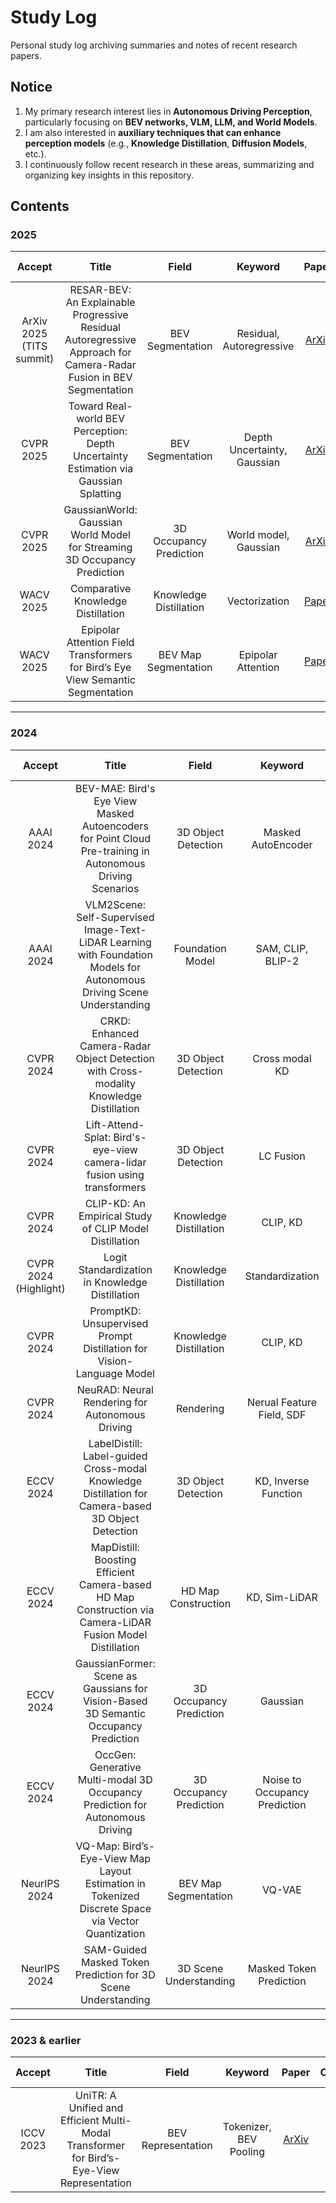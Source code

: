 # Study Log
Personal study log archiving summaries and notes of recent research papers.

## Notice
1. My primary research interest lies in **Autonomous Driving Perception**, particularly focusing on **BEV networks, VLM, LLM, and World Models**.  
2. I am also interested in **auxiliary techniques that can enhance perception models** (e.g., **Knowledge Distillation**, **Diffusion Models**, etc.).    
3. I continuously follow recent research in these areas, summarizing and organizing key insights in this repository.  

## Contents

### 2025
| Accept | Title | Field | Keyword | Paper | Code | My Study |
| :---: | :---: | :---: | :---: | :---: | :---: | :---: | 
| ArXiv 2025 (TITS summit) | RESAR-BEV: An Explainable Progressive Residual Autoregressive Approach for Camera-Radar Fusion in BEV Segmentation | BEV Segmentation | Residual, Autoregressive | [ArXiv](https://arxiv.org/pdf/2505.06515) | - | [pdf](2025%20papers/ArXiv_2025_RESAR-BEV.pdf) |
| CVPR 2025 | Toward Real-world BEV Perception: Depth Uncertainty Estimation via Gaussian Splatting | BEV Segmentation | Depth Uncertainty, Gaussian | [ArXiv](https://arxiv.org/abs/2504.01957) | [Git](https://github.com/HCIS-Lab/GaussianLSS) | [pdf](2024%20papers/CVPR_2025_GaussianLSS.pdf) |
| CVPR 2025 | GaussianWorld: Gaussian World Model for Streaming 3D Occupancy Prediction | 3D Occupancy Prediction | World model, Gaussian | [ArXiv](https://arxiv.org/abs/2412.10373) | [Git](https://github.com/zuosc19/GaussianWorld) | [pdf](2024%20papers/CVPR_2025_GaussianWorld.pdf) |
| WACV 2025 | Comparative Knowledge Distillation | Knowledge Distillation | Vectorization | [Paper](https://openaccess.thecvf.com/content/WACV2025/papers/Xu_Comparative_Knowledge_Distillation_WACV_2025_paper.pdf) | - | [pdf](2024%20papers/WACV_2025_Comparative%20Knowledge%20Distillation.pdf) |
| WACV 2025 | Epipolar Attention Field Transformers for Bird’s Eye View Semantic Segmentation | BEV Map Segmentation | Epipolar Attention | [Paper](https://ieeexplore.ieee.org/stamp/stamp.jsp?tp=&arnumber=10943702) | - | [pdf](2024%20papers/WACV_2025_Epipolar%20Attention%20Field%20Transformers.pdf) |



---

### 2024
| Accept | Title | Field | Keyword | Paper | Code | My Study |
| :---: | :---: | :---: | :---: | :---: | :---: | :---: | 
| AAAI 2024 | BEV-MAE: Bird's Eye View Masked Autoencoders for Point Cloud Pre-training in Autonomous Driving Scenarios | 3D Object Detection | Masked AutoEncoder | [ArXiv](https://arxiv.org/abs/2212.05758) | [Git](https://github.com/VDIGPKU/BEV-MAE) | [pdf](2024%20papers/AAAI_2024_BEV-MAE.pdf) |
| AAAI 2024 | VLM2Scene: Self-Supervised Image-Text-LiDAR Learning with Foundation Models for Autonomous Driving Scene Understanding | Foundation Model | SAM, CLIP, BLIP-2 | [Paper](https://ojs.aaai.org/index.php/AAAI/article/view/28121) | [Git](https://github.com/gbliao/VLM2Scene) | [pdf](2024%20papers/AAAI_2024_VLM2Scene.pdf) |
| CVPR 2024 | CRKD: Enhanced Camera-Radar Object Detection with Cross-modality Knowledge Distillation | 3D Object Detection | Cross modal KD | [Paper](https://openaccess.thecvf.com/content/CVPR2024/html/Zhao_CRKD_Enhanced_Camera-Radar_Object_Detection_with_Cross-modality_Knowledge_Distillation_CVPR_2024_paper.html) | [Git](https://song-jingyu.github.io/CRKD/) | [pdf](2024%20papers/CVPR_2024_CRKD.pdf) |
| CVPR 2024 | Lift-Attend-Splat: Bird's-eye-view camera-lidar fusion using transformers | 3D Object Detection | LC Fusion | [ArXiv](https://arxiv.org/abs/2312.14919) | - | [pdf](2024%20papers/CVPR_2024_Lift-Attend-Splat.pdf) |
| CVPR 2024 | CLIP-KD: An Empirical Study of CLIP Model Distillation | Knowledge Distillation | CLIP, KD | [ArXiv](https://arxiv.org/pdf/2307.12732) | [Git](https://github.com/winycg/CLIP-KD) | [pdf](2024%20papers/CVPR_2024_CLIP-KD.pdf) |
| CVPR 2024 (Highlight) | Logit Standardization in Knowledge Distillation | Knowledge Distillation | Standardization | [Paper](https://openaccess.thecvf.com/content/CVPR2024/papers/Sun_Logit_Standardization_in_Knowledge_Distillation_CVPR_2024_paper.pdf) | [Git](https://github.com/sunshangquan/logit-standardization-KD) | [pdf](2024%20papers/CVPR_2024_Logit%20Standardization%20in%20KD.pdf) |
| CVPR 2024 | PromptKD: Unsupervised Prompt Distillation for Vision-Language Model | Knowledge Distillation | CLIP, KD | [ArXiv](https://arxiv.org/pdf/2403.02781) | [Git](https://github.com/zhengli97/PromptKD) | [pdf](2024%20papers/CVPR_2024_PromptKD.pdf) |
| CVPR 2024 | NeuRAD: Neural Rendering for Autonomous Driving | Rendering | Nerual Feature Field, SDF | [ArXiv](https://arxiv.org/pdf/2311.15260) | [Git](https://github.com/georghess/neurad-studio) | [pdf](2024%20papers/CVPR_2024_NeuRAD.pdf) |
| ECCV 2024 | LabelDistill: Label-guided Cross-modal Knowledge Distillation for Camera-based 3D Object Detection | 3D Object Detection | KD, Inverse Function | [ArXiv](https://arxiv.org/pdf/2407.10164) | [Git](https://github.com/sanmin0312/LabelDistill) | [pdf](2024%20papers/ECCV_2024_LabelDistill.pdf) |
| ECCV 2024 | MapDistill: Boosting Efficient Camera-based HD Map Construction via Camera-LiDAR Fusion Model Distillation | HD Map Construction | KD, Sim-LiDAR | [ArXiv](https://arxiv.org/pdf/2407.11682) | [Git](https://github.com/Ricky-Developer/MapDistill) | [pdf](2024%20papers/ECCV_2024_MapDistill.pdf) |
| ECCV 2024 | GaussianFormer: Scene as Gaussians for Vision-Based 3D Semantic Occupancy Prediction | 3D Occupancy Prediction | Gaussian | [ArXiv](https://arxiv.org/pdf/2403.02781) | [Git](https://github.com/huang-yh/GaussianFormer) | [pdf](2024%20papers/ECCV_2024_GaussianFormer.pdf) |
| ECCV 2024 | OccGen: Generative Multi-modal 3D Occupancy Prediction for Autonomous Driving | 3D Occupancy Prediction | Noise to Occupancy Prediction | [ArXiv](https://arxiv.org/pdf/2404.15014) | - | [pdf](2024%20papers/ECCV_2024_OCCGen.pdf) |
| NeurIPS 2024 | VQ-Map: Bird’s-Eye-View Map Layout Estimation in Tokenized Discrete Space via Vector Quantization | BEV Map Segmentation | VQ-VAE | [ArXiv](https://arxiv.org/pdf/2411.01618) | [Git](https://github.com/Z1zyw/VQ-Map) | [pdf](2024%20papers/NeurIPS_2024_VQ-Map.pdf) |
| NeurIPS 2024 | SAM-Guided Masked Token Prediction for 3D Scene Understanding | 3D Scene Understanding | Masked Token Prediction | [ArXiv](https://arxiv.org/pdf/2410.12158) | - | [pdf](2024%20papers/NeurIPS_2024_SAM-Guided%20Mask%20Token%20Prediction.pdf) |



---

### 2023 & earlier
| Accept | Title | Field | Keyword | Paper | Code | My Study |
| :---: | :---: | :---: | :---: | :---: | :---: | :---: | 
| ICCV 2023 | UniTR: A Unified and Efficient Multi-Modal Transformer for Bird’s-Eye-View Representation | BEV Representation | Tokenizer, BEV Pooling | [ArXiv](https://arxiv.org/abs/2308.07732) | [Git](https://github.com/Haiyang-W/UniTR) | [pdf](2023%20%26%20ealiear%20papers/ICCV_2023_UniTR.pdf) |

